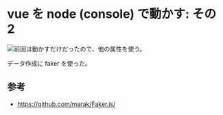 # vue を node (console) で動かす: その2

![前回](https://github.com/altnight/individual-sandbox/tree/master/diary/20180128)は動かすだけだったので、他の属性を使う。

データ作成に faker を使った。

## 参考

* https://github.com/marak/Faker.js/
